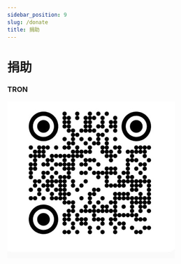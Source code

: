 ```yaml
---
sidebar_position: 9
slug: /donate
title: 捐助
---
```


# 捐助
### TRON
![](../static/img/donate-usdt.jpg#center)

